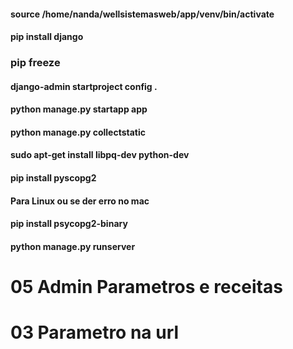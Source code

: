 #### source /home/nanda/wellsistemasweb/app/venv/bin/activate

#### pip install django

### pip freeze

#### django-admin startproject config .

#### python manage.py startapp app

#### python manage.py collectstatic

#### sudo apt-get install libpq-dev python-dev
#### pip install pyscopg2

#### Para Linux ou se der erro no mac
#### pip install psycopg2-binary

#### python manage.py runserver

# 05 Admin Parametros e receitas
# 03 Parametro na url
